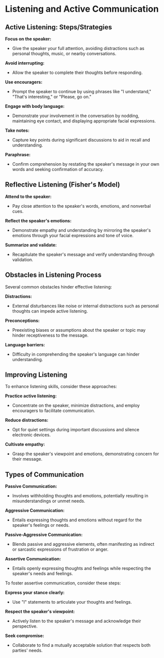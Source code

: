 # Listening and Active Communication

## Active Listening: Steps/Strategies

**Focus on the speaker:**
- Give the speaker your full attention, avoiding distractions such as personal thoughts, music, or nearby conversations.

**Avoid interrupting:**
- Allow the speaker to complete their thoughts before responding.

**Use encouragers:**
- Prompt the speaker to continue by using phrases like "I understand," "That's interesting," or "Please, go on."

**Engage with body language:**
- Demonstrate your involvement in the conversation by nodding, maintaining eye contact, and displaying appropriate facial expressions.

**Take notes:**
- Capture key points during significant discussions to aid in recall and understanding.

**Paraphrase:**
- Confirm comprehension by restating the speaker's message in your own words and seeking confirmation of accuracy.

## Reflective Listening (Fisher's Model)

**Attend to the speaker:**
- Pay close attention to the speaker's words, emotions, and nonverbal cues.

**Reflect the speaker's emotions:**
- Demonstrate empathy and understanding by mirroring the speaker's emotions through your facial expressions and tone of voice.

**Summarize and validate:**
- Recapitulate the speaker's message and verify understanding through validation.

## Obstacles in Listening Process

Several common obstacles hinder effective listening:

**Distractions:**
- External disturbances like noise or internal distractions such as personal thoughts can impede active listening.

**Preconceptions:**
- Preexisting biases or assumptions about the speaker or topic may hinder receptiveness to the message.

**Language barriers:**
- Difficulty in comprehending the speaker's language can hinder understanding.

## Improving Listening

To enhance listening skills, consider these approaches:

**Practice active listening:**
- Concentrate on the speaker, minimize distractions, and employ encouragers to facilitate communication.

**Reduce distractions:**
- Opt for quiet settings during important discussions and silence electronic devices.

**Cultivate empathy:**
- Grasp the speaker's viewpoint and emotions, demonstrating concern for their message.

## Types of Communication

**Passive Communication:**
- Involves withholding thoughts and emotions, potentially resulting in misunderstandings or unmet needs.

**Aggressive Communication:**
- Entails expressing thoughts and emotions without regard for the speaker's feelings or needs.

**Passive-Aggressive Communication:**
- Blends passive and aggressive elements, often manifesting as indirect or sarcastic expressions of frustration or anger.

**Assertive Communication:**
- Entails openly expressing thoughts and feelings while respecting the speaker's needs and feelings.

To foster assertive communication, consider these steps:

**Express your stance clearly:**
- Use "I" statements to articulate your thoughts and feelings.

**Respect the speaker's viewpoint:**
- Actively listen to the speaker's message and acknowledge their perspective.

**Seek compromise:**
- Collaborate to find a mutually acceptable solution that respects both parties' needs.
